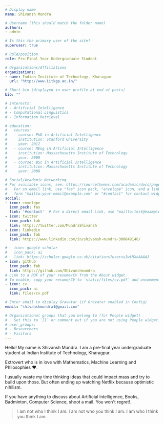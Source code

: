 ```yaml
---
# Display name
name: Shivansh Mundra

# Username (this should match the folder name)
authors:
- admin

# Is this the primary user of the site?
superuser: true

# Role/position
role: Pre-Final Year Undergraduate Student

# Organizations/Affiliations
organizations:
- name: Indian Institute of Technology, Kharagpur
  url: "http://www.iitkgp.ac.in/"

# Short bio (displayed in user profile at end of posts)
bio: ""

# interests:
# - Artificial Intelligence
# - Computational Linguistics
# - Information Retrieval

# education:
#   courses:
#   - course: PhD in Artificial Intelligence
#     institution: Stanford University
#     year: 2012
#   - course: MEng in Artificial Intelligence
#     institution: Massachusetts Institute of Technology
#     year: 2009
#   - course: BSc in Artificial Intelligence
#     institution: Massachusetts Institute of Technology
#     year: 2008

# Social/Academic Networking
# For available icons, see: https://sourcethemes.com/academic/docs/page-builder/#icons
#   For an email link, use "fas" icon pack, "envelope" icon, and a link in the
#   form "mailto:your-email@example.com" or "#contact" for contact widget.
social:
- icon: envelope
  icon_pack: fas
  link: '#contact'  # For a direct email link, use "mailto:test@example.org".
- icon: twitter
  icon_pack: fab
  link: https://twitter.com/MundraShivansh
- icon: linkedin
  icon_pack: fab
  link: https://www.linkedin.com/in/shivansh-mundra-300849140/

# - icon: google-scholar
#   icon_pack: ai
#   link: https://scholar.google.co.uk/citations?user=sIwtMXoAAAAJ
- icon: github
  icon_pack: fab
  link: https://github.com/Shivanshmundra
# Link to a PDF of your resume/CV from the About widget.
# To enable, copy your resume/CV to `static/files/cv.pdf` and uncomment the lines below.
- icon: cv
  icon_pack: ai
  link: files/cv.pdf

# Enter email to display Gravatar (if Gravatar enabled in Config)
email: "shivanshmundra1@gmail.com"

# Organizational groups that you belong to (for People widget)
#   Set this to `[]` or comment out if you are not using People widget.
# user_groups:
# - Researchers
# - Visitors
---
```


Hello! My name is Shivansh Mundra. I am a pre-final year undergraduate student at Indian Institute of Technology, Kharagpur.

Extrovert who is in love with Mathematics, Machine Learning and Philosophies ❤️.

I usually waste my time thinking ideas that could impact mass and try to build upon those. But often ending up watching Netflix because optimistic nihilism.

If you have anything to discuss about Artificial Intelligence, Books, Badminton, Computer Science, shoot a mail. You won't regret!.

> I am not who I think I am. I am not who you think I am. I am who I think you think I am.
